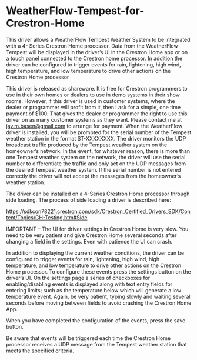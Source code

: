 # WeatherFlow-Tempest-for-Crestron-Home

This driver allows a WeatherFlow Tempest Weather System to be integrated with a 4-
Series Crestron Home processor. Data from the WeatherFlow Tempest will be displayed
in the driver’s UI in the Crestron Home app or on a touch panel connected to the Crestron
home processor. In addition the driver can be configured to trigger events for rain,
lightening, high wind, high temperature, and low temperature to drive other actions on
the Crestron Home processor

This driver is released as shareware. It is free for Crestron programmers to use in their
own homes or dealers to use in demo systems in their show rooms. However, if this
driver is used in customer systems, where the dealer or programmer will profit from it,
then I ask for a simple, one time payment of $100. That gives the dealer or programmer
the right to use this driver on as many customer systems as they want. Please contact me
at jay.m.basen@gmail.com to arrange for payment.
When the WeatherFlow driver is installed, you will be prompted for the serial number of
the Tempest weather station in the format ST-XXXXXXXX. The driver monitors the
UDP broadcast traffic produced by the Tempest weather system on the homeowner’s
network. In the event, for whatever reason, there is more than one Tempest weather
system on the network, the driver will use the serial number to differentiate the traffic and
only act on the UDP messages from the desired Tempest weather system. If the serial
number is not entered correctly the driver will not accept the messages from the
homeowner’s weather station.

The driver can be installed on a 4-Series Crestron Home processor through side loading.
The process of side loading a driver is described here:

https://sdkcon78221.crestron.com/sdk/Crestron_Certified_Drivers_SDK/Content/Topics/CH-Testing.htm#Side

IMPORTANT – The UI for driver settings in Crestron Home is very slow. You need to
be very patient and give Crestron Home several seconds after changing a field in the
settings. Even with patience the UI can crash.

In addition to displaying the current weather conditions, the driver can be configured to
trigger events for rain, lightening, high wind, high temperature, and low temperature to
drive other actions on the Crestron Home processor. To configure these events press the
settings button on the driver’s UI. On the settings page a series of checkboxes for
enabling/disabling events is displayed along with text entry fields for entering limits;
such as the temperature below which will generate a low temperature event. Again, be
very patient, typing slowly and waiting several seconds before moving between fields to
avoid crashing the Crestron Home App.

When you have completed the configuration of the events, press the save button. 

Be aware that events will be triggered each time the Crestron Home processor receives a
UDP message from the Tempest weather station that meets the specified criteria. 
